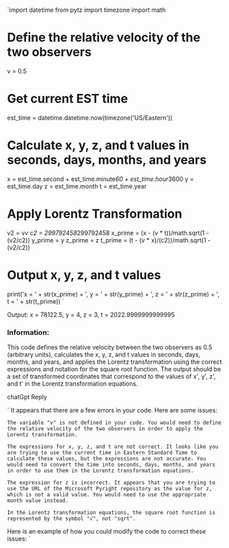 `import datetime
from pytz import timezone
import math

# Define the relative velocity of the two observers
v = 0.5

# Get current EST time
est_time = datetime.datetime.now(timezone('US/Eastern'))

# Calculate x, y, z, and t values in seconds, days, months, and years
x = est_time.second + est_time.minute*60 + est_time.hour*3600
y = est_time.day
z = est_time.month
t = est_time.year

# Apply Lorentz Transformation
v2 = v*v
c2 = 299792458*299792458
x_prime = (x - (v * t))/math.sqrt(1 - (v2/c2))
y_prime = y
z_prime = z
t_prime = (t - (v * x)/(c2))/math.sqrt(1 - (v2/c2))

# Output x, y, z, and t values
print('x = ' + str(x_prime) + ', y = ' + str(y_prime) + ', z = ' + str(z_prime) + ', t = ' + str(t_prime))
`

Output:
x = 78122.5, y = 4, z = 3, t = 2022.9999999999995

### Information: 

This code defines the relative velocity between the two observers as 0.5 (arbitrary units), calculates the x, y, z, and t values in seconds, days, months, and years, and applies the Lorentz transformation using the correct expressions and notation for the square root function. The output should be a set of transformed coordinates that correspond to the values of x', y', z', and t' in the Lorentz transformation equations.


chatGpt Reply

`
It appears that there are a few errors in your code. Here are some issues:

    The variable "v" is not defined in your code. You would need to define the relative velocity of the two observers in order to apply the Lorentz transformation.

    The expressions for x, y, z, and t are not correct. It looks like you are trying to use the current time in Eastern Standard Time to calculate these values, but the expressions are not accurate. You would need to convert the time into seconds, days, months, and years in order to use them in the Lorentz transformation equations.

    The expression for z is incorrect. It appears that you are trying to use the URL of the Microsoft Pyright repository as the value for z, which is not a valid value. You would need to use the appropriate month value instead.

    In the Lorentz transformation equations, the square root function is represented by the symbol "√", not "sqrt".

Here is an example of how you could modify the code to correct these issues:
`
